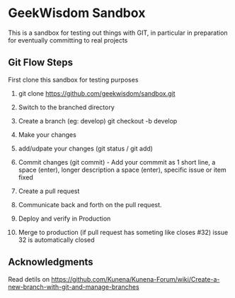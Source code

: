 # GeekWisdom Sandbox

This is a sandbox for testing out things with GIT, in particular in preparation for eventually committing to real projects

## Git Flow Steps

First clone this sandbox for testing purposes

1) git clone https://github.com/geekwisdom/sandbox.git

2) Switch to the branched directory

3) Create a branch (eg: develop) git checkout -b develop 

4) Make your changes

5) add/udpate your changes (git status / git add)

6) Commit changes (git commit) - Add your commmit as 1 short line, a space (enter), longer description a space (enter), specific issue or item fixed

7) Create a pull request

8) Communicate back and forth on the pull request.

9) Deploy and verify in Production

10) Merge to production (if pull request has someting like closes #32) issue 32 is automatically closed

## Acknowledgments

Read detils on https://github.com/Kunena/Kunena-Forum/wiki/Create-a-new-branch-with-git-and-manage-branches